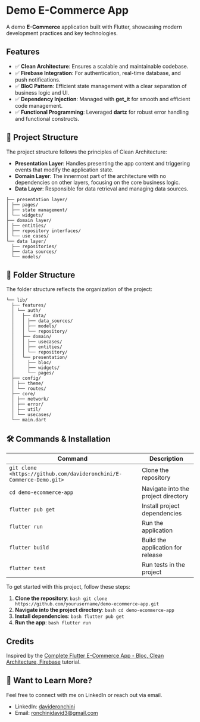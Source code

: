 # Demo E-Commerce App

A demo **E-Commerce** application built with Flutter, showcasing modern development practices and key technologies.

## Features
- ✅ **Clean Architecture**: Ensures a scalable and maintainable codebase.
- ✅ **Firebase Integration**: For authentication, real-time database, and push notifications.
- ✅ **BloC Pattern**: Efficient state management with a clear separation of business logic and UI.
- ✅ **Dependency Injection**: Managed with **get_it** for smooth and efficient code management.
- ✅ **Functional Programming**: Leveraged **dartz** for robust error handling and functional constructs.

## 🔗 Project Structure

The project structure follows the principles of Clean Architecture:

- **Presentation Layer**: Handles presenting the app content and triggering events that modify the application state.
- **Domain Layer**: The innermost part of the architecture with no dependencies on other layers, focusing on the core business logic.
- **Data Layer**: Responsible for data retrieval and managing data sources.
```
├── presentation layer/
│ ├── pages/
│ ├── state management/
│ └── widgets/
├── domain layer/
│ ├── entities/
│ ├── repository interfaces/
│ └── use cases/
└── data layer/
  ├── repositories/
  ├── data sources/
  └── models/
```

## 📂 Folder Structure
The folder structure reflects the organization of the project:
```
└── lib/
  ├── features/
  │ └── auth/
  │   ├── data/
  │   │ ├── data_sources/
  │   │ ├── models/
  │   │ └── repository/
  │   ├── domain/
  │   │ ├── usecases/
  │   │ ├── entities/
  │   │ └── repository/
  │   └── presentation/
  │     ├── bloc/
  │     ├── widgets/
  │     └── pages/
  ├── config/
  │ ├── theme/
  │ └── routes/
  ├── core/
  │ ├── network/
  │ ├── error/
  │ ├── util/
  │ └── usecases/
  └── main.dart
```

## 🛠️ Commands & Installation

| Command                  | Description                                     |
|--------------------------|-------------------------------------------------|
| `git clone <https://github.com/davideronchini/E-Commerce-Demo.git>`   | Clone the repository                            |
| `cd demo-ecommerce-app`  | Navigate into the project directory             |
| `flutter pub get`        | Install project dependencies                    |
| `flutter run`            | Run the application                             |
| `flutter build`          | Build the application for release               |
| `flutter test`           | Run tests in the project                        |

To get started with this project, follow these steps:

1. **Clone the repository**:
   ```bash git clone https://github.com/yourusername/demo-ecommerce-app.git ```
2. **Navigate into the project directory**:
   ```bash cd demo-ecommerce-app ```
3. **Install dependencies**:
   ```bash flutter pub get ```
5. **Run the app**:
   ```bash flutter run ```

## Credits
Inspired by the [Complete Flutter E-Commerce App - Bloc, Clean Architecture, Firebase](https://www.youtube.com/watch?v=OTdRkmmE_Vw) tutorial.

## 👀 Want to Learn More?
Feel free to connect with me on LinkedIn or reach out via email.

- LinkedIn: [davideronchini](www.linkedin.com/in/davideronchini)
- Email: [ronchinidavid3@gmail.com](mailto:ronchinidavid3@gmail.com)
